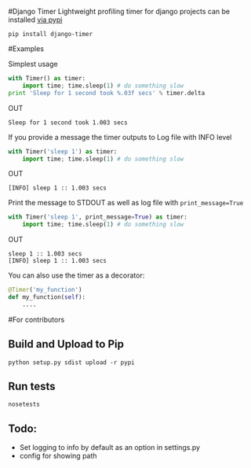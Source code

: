 #Django Timer
Lightweight profiling timer for django projects can be installed [via pypi](https://pypi.python.org/pypi?name=django-timer&version=0.1&:action=display)

    pip install django-timer

#Examples

Simplest usage 
```python
with Timer() as timer:
    import time; time.sleep(1) # do something slow
print 'Sleep for 1 second took %.03f secs' % timer.delta
```
OUT
```
Sleep for 1 second took 1.003 secs
```

If you provide a message the timer outputs to Log file with INFO level

```python
with Timer('sleep 1') as timer:
    import time; time.sleep(1) # do something slow
```    
OUT    
```
[INFO] sleep 1 :: 1.003 secs
```

Print the message to STDOUT as well as log file with `print_message=True`
```python
with Timer('sleep 1', print_message=True) as timer:
    import time; time.sleep(1) # do something slow
```
OUT    
```
sleep 1 :: 1.003 secs
[INFO] sleep 1 :: 1.003 secs
```

You can also use the timer as a decorator:
```python
@Timer('my_function')
def my_function(self):
    ....
```

#For contributors
## Build and Upload to Pip

    python setup.py sdist upload -r pypi

## Run tests 

    nosetests 

## Todo:
- Set logging to info by default as an option in settings.py
- config for showing path
